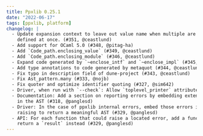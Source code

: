 ```yaml
---
title: Ppxlib 0.25.1
date: "2022-06-17"
tags: [ppxlib, platform]
changelog: |
  - Update expansion context to leave out value name when multiple are
    defined at once. (#351, @ceastlund)
  - Add support for OCaml 5.0 (#348, @pitag-ha)
  - Add `Code_path.enclosing_value` (#349, @ceastlund)
  - Add `Code_path.enclosing_module` (#346, @ceastlund)
  - Expand code generated by `~enclose_intf` and `~enclose_impl` (#345, @ceastlund)
  - Add type annotations to code generated by metaquot (#344, @ceastlund)
  - Fix typo in description field of dune-project (#343, @ceastlund)
  - Fix Ast_pattern.many (#333, @nojb)
  - Fix quoter and optimize identifier quoting (#327, @sim642)
  - Driver, when run with `--check`: Allow `toplevel_printer` attributes (#340, @pitag-ha)
  - Documentation: Add a section on reporting errors by embedding extension nodes
    in the AST (#318, @panglesd)
  - Driver: In the case of ppxlib internal errors, embed those errors instead of
    raising to return a meaningful AST (#329, @panglesd)
  - API: For each function that could raise a located error, add a function that
    return a `result` instead (#329, @panglesd)
---
```


